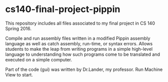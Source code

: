# cs140-final-project-pippin
This repository includes all files associated to my final project in CS 140 Spring 2016.

Compile and run assembly files written in a modified Pippin assembly language as well as catch assembly, run-time, or syntax errors. 
Allows students to make the leap from writing programs in a simple high-level language to understanding how such programs come to 
be translated and executed on a simple computer.

Part of the code (gui) was written by Dr.Lander, my professor.
Run Machine View to start.


